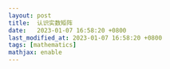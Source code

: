 ```yaml
---
layout: post
title:  认识实数矩阵
date:   2023-01-07 16:58:20 +0800
last_modified_at: 2023-01-07 16:58:20 +0800
tags: [mathematics]
mathjax: enable
---
```



